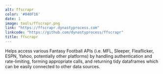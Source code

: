 ```yaml
---
alt: ffscrapr
color: '#040F16'
date: 1
image: tools/ffscrapr.png
link: "https://ffscrapr.dynastyprocess.com"
linkcode: "https://github.com/dynastyprocess/ffscrapr"
title: ffscrapr
---
```


Helps access various Fantasy Football APIs (i.e. MFL, Sleeper, Fleaflicker, ESPN, Yahoo, potentially other platforms) by handling authentication and rate-limiting, forming appropriate calls, and returning tidy dataframes which can be easily connected to other data sources.
